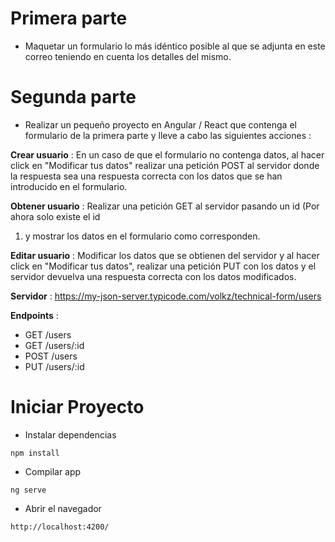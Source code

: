 # Primera parte

- Maquetar un formulario lo más idéntico posible al que se adjunta en este correo teniendo en
cuenta los detalles del mismo.
# Segunda parte

- Realizar un pequeño proyecto en Angular / React que contenga el formulario de la primera parte y
lleve a cabo las siguientes acciones :

**Crear usuario** : En un caso de que el formulario no contenga datos, al hacer click en "Modificar tus
datos" realizar una petición POST al servidor donde la respuesta sea una respuesta correcta con
los datos que se han introducido en el formulario.

**Obtener usuario** : Realizar una petición GET al servidor pasando un id (Por ahora solo existe el id
1) y mostrar los datos en el formulario como corresponden.

**Editar usuario** : Modificar los datos que se obtienen del servidor y al hacer click en "Modificar tus
datos", realizar una petición PUT con los datos y el servidor devuelva una respuesta correcta con
los datos modificados.

**Servidor** : https://my-json-server.typicode.com/volkz/technical-form/users

**Endpoints** :
- GET /users
- GET /users/:id
- POST /users
- PUT /users/:id

# Iniciar Proyecto

- Instalar dependencias

```
npm install

```

- Compilar app
```
ng serve
```

- Abrir el navegador
```
http://localhost:4200/
```


